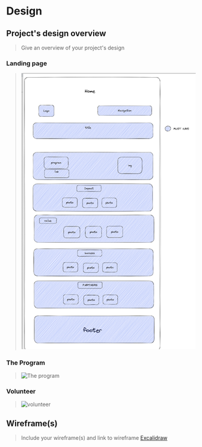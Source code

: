 # Design

## Project's design overview

> Give an overview of your project's design

### Landing page

> ![Home](./home-design.png)

### The Program

> ![The program]()

### Volunteer

> ![volunteer](./voluntteer.png)

## Wireframe(s)

> Include your wireframe(s) and link to wireframe
> [Excalidraw](https://excalidraw.com/#room=61e27042cdfd7671e0a4,ior6egoRj6hUj_oQ0FFLcA)
